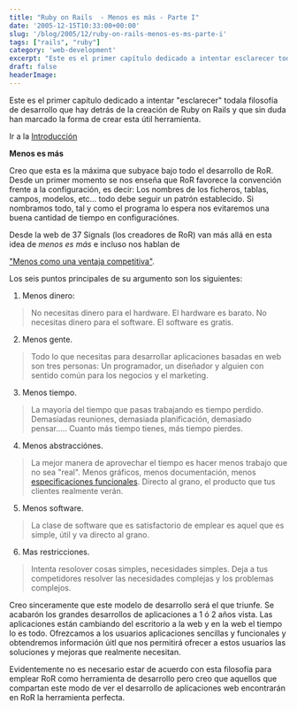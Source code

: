 ```yaml
---
title: "Ruby on Rails  - Menos es más - Parte I"
date: '2005-12-15T10:33:00+00:00'
slug: '/blog/2005/12/ruby-on-rails-menos-es-ms-parte-i'
tags: ["rails", "ruby"]
category: 'web-development'
excerpt: "Este es el primer capítulo dedicado a intentar esclarecer todala filosofía de desarrollo que hay detrás de la creación de Ruby on Rails y que sin duda han marcado la forma de crear esta útil herramie..."
draft: false
headerImage:
---
```

Este es el primer capítulo dedicado a intentar "esclarecer" todala filosofía de desarrollo que hay detrás de la creación de Ruby on Rails y que sin duda han marcado la forma de crear esta útil herramienta.

Ir a la [Introducción](http://www.riojasoft.com/articles/2005/12/02/ruby-on-rails-solamente-un-framework-para-desarrollo-web-introducci%F3n)

**Menos es más**

Creo que esta es la máxima que subyace bajo todo el desarrollo de RoR. Desde un primer momento se nos enseña que RoR favorece la convención frente a la configuración, es decir: Los nombres de los ficheros, tablas, campos, modelos, etc... todo debe seguir un patrón establecido. Si nombramos todo, tal y como el programa lo espera nos evitaremos una buena cantidad de tiempo en configuraciónes.

Desde la web de 37 Signals (los creadores de RoR) van más allá en esta idea de _menos es más_ e incluso nos hablan de

["Menos como una ventaja competitiva"](http://www.37signals.com/svn/archives2/less_as_a_competitive_advantage_my_10_minutes_at_web_20.php).

Los seis puntos principales de su argumento son los siguientes:

1. Menos dinero:

> No necesitas dinero para el hardware. El hardware es barato. No necesitas dinero para el software. El software es gratis.

2. Menos gente.

> Todo lo que necesitas para desarrollar aplicaciones basadas en web son tres personas: Un programador, un diseñador y alguien con sentido común para los negocios y el marketing.

3. Menos tiempo.

> La mayoría del tiempo que pasas trabajando es tiempo perdido. Demasiadas reuniones, demasiada planificación, demasiado pensar..... Cuanto más tiempo tienes, más tiempo pierdes.

4. Menos abstracciónes.

> La mejor manera de aprovechar el tiempo es hacer menos trabajo que no sea "real". Menos gráficos, menos documentación, menos [especificaciones funcionales](http://www.37signals.com/svn/archives/001050.php). Directo al grano, el producto que tus clientes realmente verán.

5. Menos software.

> La clase de software que es satisfactorio de emplear es aquel que es simple, útil y va directo al grano.

6. Mas restricciones.

> Intenta resolover cosas simples, necesidades simples. Deja a tus competidores resolver las necesidades complejas y los problemas complejos.

Creo sinceramente que este modelo de desarrollo será el que triunfe. Se acabarón los grandes desarrollos de aplicaciones a 1 ó 2 años vista. Las aplicaciones están cambiando del escritorio a la web y en la web el tiempo lo es todo. Ofrezcamos a los usuarios aplicaciones sencillas y funcionales y obtendremos información úitl que nos permitirá ofrecer a estos usuarios las soluciones y mejoras que realmente necesitan.

Evidentemente no es necesario estar de acuerdo con esta filosofía para emplear RoR como herramienta de desarrollo pero creo que aquellos que compartan este modo de ver el desarrollo de aplicaciones web encontrarán en RoR la herramienta perfecta.
